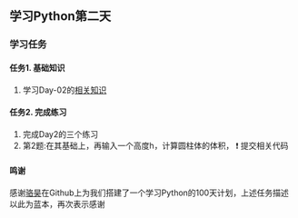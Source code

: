 ## 学习Python第二天

### 学习任务

#### 任务1. 基础知识

1. 学习Day-02的[相关知识](https://github.com/jackfrued/Python-100-Days/blob/master/Day01-15/02.语言元素.md)

#### 任务2. 完成练习

1. 完成Day2的三个练习
2. 第2题:在其基础上，再输入一个高度h，计算圆柱体的体积， :exclamation: 提交相关代码

#### 鸣谢
感谢[骆昊](https://github.com/jackfrued/Python-100-Days)在Github上为我们搭建了一个学习Python的100天计划，上述任务描述以此为蓝本，再次表示感谢